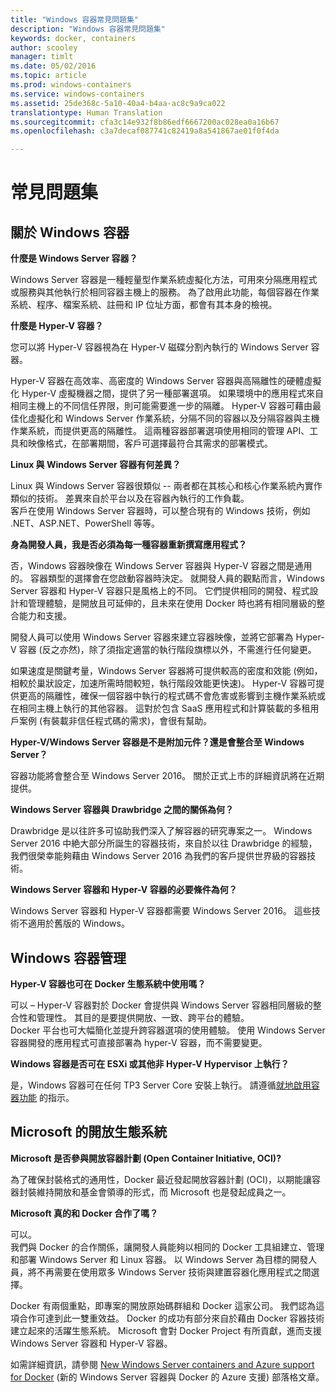 ```yaml
---
title: "Windows 容器常見問題集"
description: "Windows 容器常見問題集"
keywords: docker, containers
author: scooley
manager: timlt
ms.date: 05/02/2016
ms.topic: article
ms.prod: windows-containers
ms.service: windows-containers
ms.assetid: 25de368c-5a10-40a4-b4aa-ac8c9a9ca022
translationtype: Human Translation
ms.sourcegitcommit: cfa3c14e932f8b86edf6667200ac028ea0a16b67
ms.openlocfilehash: c3a7decaf087741c82419a8a541867ae01f0f4da

---
```


# 常見問題集

## 關於 Windows 容器

**什麼是 Windows Server 容器？**

Windows Server 容器是一種輕量型作業系統虛擬化方法，可用來分隔應用程式或服務與其他執行於相同容器主機上的服務。 為了啟用此功能，每個容器在作業系統、程序、檔案系統、註冊和 IP 位址方面，都會有其本身的檢視。  

**什麼是 Hyper-V 容器？**

您可以將 Hyper-V 容器視為在 Hyper-V 磁碟分割內執行的 Windows Server 容器。

Hyper-V 容器在高效率、高密度的 Windows Server 容器與高隔離性的硬體虛擬化 Hyper-V 虛擬機器之間，提供了另一種部署選項。 如果環境中的應用程式來自相同主機上的不同信任界限，則可能需要進一步的隔離。 Hyper-V 容器可藉由最佳化虛擬化和 Windows Server 作業系統，分隔不同的容器以及分隔容器與主機作業系統，而提供更高的隔離性。 這兩種容器部署選項使用相同的管理 API、工具和映像格式，在部署期間，客戶可選擇最符合其需求的部署模式。

**Linux 與 Windows Server 容器有何差異？**

Linux 與 Windows Server 容器很類似 -- 兩者都在其核心和核心作業系統內實作類似的技術。 差異來自於平台以及在容器內執行的工作負載。  
客戶在使用 Windows Server 容器時，可以整合現有的 Windows 技術，例如 .NET、ASP.NET、PowerShell 等等。

**身為開發人員，我是否必須為每一種容器重新撰寫應用程式？**

否，Windows 容器映像在 Windows Server 容器與 Hyper-V 容器之間是通用的。 容器類型的選擇會在您啟動容器時決定。 就開發人員的觀點而言，Windows Server 容器和 Hyper-V 容器只是風格上的不同。  它們提供相同的開發、程式設計和管理體驗，是開放且可延伸的，且未來在使用 Docker 時也將有相同層級的整合能力和支援。

開發人員可以使用 Windows Server 容器來建立容器映像，並將它部署為 Hyper-V 容器 (反之亦然)，除了須指定適當的執行階段旗標以外，不需進行任何變更。

如果速度是關鍵考量，Windows Server 容器將可提供較高的密度和效能 (例如，相較於巢狀設定，加速所需時間較短，執行階段效能更快速)。 Hyper-V 容器可提供更高的隔離性，確保一個容器中執行的程式碼不會危害或影響到主機作業系統或在相同主機上執行的其他容器。 這對於包含 SaaS 應用程式和計算裝載的多租用戶案例 (有裝載非信任程式碼的需求)，會很有幫助。

**Hyper-V/Windows Server 容器是不是附加元件？還是會整合至 Windows Server？**

容器功能將會整合至 Windows Server 2016。 關於正式上市的詳細資訊將在近期提供。  

**Windows Server 容器與 Drawbridge 之間的關係為何？**

Drawbridge 是以往許多可協助我們深入了解容器的研究專案之一。  Windows Server 2016 中絶大部分所誕生的容器技術，來自於以往 Drawbridge 的經驗，我們很榮幸能夠藉由 Windows Server 2016 為我們的客戶提供世界級的容器技術。

**Windows Server 容器和 Hyper-V 容器的必要條件為何？**

Windows Server 容器和 Hyper-V 容器都需要 Windows Server 2016。 這些技術不適用於舊版的 Windows。


## Windows 容器管理

**Hyper-V 容器也可在 Docker 生態系統中使用嗎？**

可以 – Hyper-V 容器對於 Docker 會提供與 Windows Server 容器相同層級的整合性和管理性。  其目的是要提供開放、一致、跨平台的體驗。  
Docker 平台也可大幅簡化並提升跨容器選項的使用體驗。 使用 Windows Server 容器開發的應用程式可直接部署為 hyper-V 容器，而不需要變更。


**Windows 容器是否可在 ESXi 或其他非 Hyper-V Hypervisor 上執行？**

是，Windows 容器可在任何 TP3 Server Core 安裝上執行。  請遵循[就地啟用容器功能](../quick_start/inplace_setup.md) 的指示。

## Microsoft 的開放生態系統

**Microsoft 是否參與開放容器計劃 (Open Container Initiative, OCI)?**

為了確保封裝格式的通用性，Docker 最近發起開放容器計劃 (OCI)，以期能讓容器封裝維持開放和基金會領導的形式，而 Microsoft 也是發起成員之一。

**Microsoft 真的和 Docker 合作了嗎？**

可以。  
我們與 Docker 的合作關係，讓開發人員能夠以相同的 Docker 工具組建立、管理和部署 Windows Server 和 Linux 容器。 以 Windows Server 為目標的開發人員，將不再需要在使用眾多 Windows Server 技術與建置容器化應用程式之間選擇。  

Docker 有兩個重點，即專案的開放原始碼群組和 Docker 這家公司。 我們認為這項合作可達到此一雙重效益。 Docker 的成功有部分來自於藉由 Docker 容器技術建立起來的活躍生態系統。 Microsoft 會對 Docker Project 有所貢獻，進而支援 Windows Server 容器和 Hyper-V 容器。  

如需詳細資訊，請參閱 [New Windows Server containers and Azure support for Docker](http://azure.microsoft.com/blog/2014/10/15/new-windows-server-containers-and-azure-support-for-docker/?WT.mc_id=Blog_ServerCloud_Announce_TTD) (新的 Windows Server 容器與 Docker 的 Azure 支援) 部落格文章。



<!--HONumber=Jun16_HO4-->


